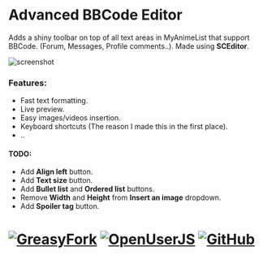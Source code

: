 # Advanced BBCode Editor
Adds a shiny toolbar on top of all text areas in MyAnimeList that support BBCode. (Forum, Messages, Profile comments..). Made using **SCEditor**.

![screenshot][1]

### Features:
  * Fast text formatting.
  * Live preview.
  * Easy images/videos insertion.
  * Keyboard shortcuts (The reason I made this in the first place).
  * ..

#### TODO:
  * Add **Align left** button.
  * Add **Text size** button.
  * Add **Bullet list** and **Ordered list** buttons.
  * Remove **Width** and **Height** from **Insert an image** dropdown.
  * Add **Spoiler tag** button.

# [![GreasyFork][b1]][l1] [![OpenUserJS][b2]][l2] [![GitHub][b3]][l3]


  [1]: https://github.com/Skqnder/userscripts-collection/raw/master/MyAnimeList%20Advanced%20BBCode%20Editor/screenshot.png

  [b1]: https://img.shields.io/badge/Install-GreasyFork-red.svg?longCache=true&style=for-the-badge&
  [b2]: https://img.shields.io/badge/Install-OpenUserJS-blue.svg?longCache=true&style=for-the-badge
  [b3]: https://img.shields.io/badge/Install-GitHub-lightgrey.svg?longCache=true&style=for-the-badge

  [l1]: https://greasyfork.org/en/scripts/370335-myanimelist-advanced-bbcode-editor
  [l2]: https://openuserjs.org/scripts/eskander/[MyAnimeList]_Advanced_BBCode_Editor
  [l3]: https://github.com/skqnder/userscripts-collection/raw/master/MyAnimeList%20Advanced%20BBCode%20Editor/advanced_bbcode_editor.user.js
